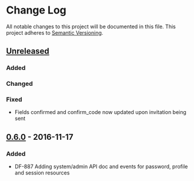 # Change Log
All notable changes to this project will be documented in this file.
This project adheres to [Semantic Versioning](http://semver.org/).

## [Unreleased]
### Added
### Changed
### Fixed
- Fields confirmed and confirm_code now updated upon invitation being sent

## [0.6.0] - 2016-11-17
### Added
- DF-887 Adding system/admin API doc and events for password, profile and session resources


[Unreleased]: https://github.com/dreamfactorysoftware/df-user/compare/0.6.0...HEAD
[0.6.0]: https://github.com/dreamfactorysoftware/df-user/compare/0.5.0...0.6.0
